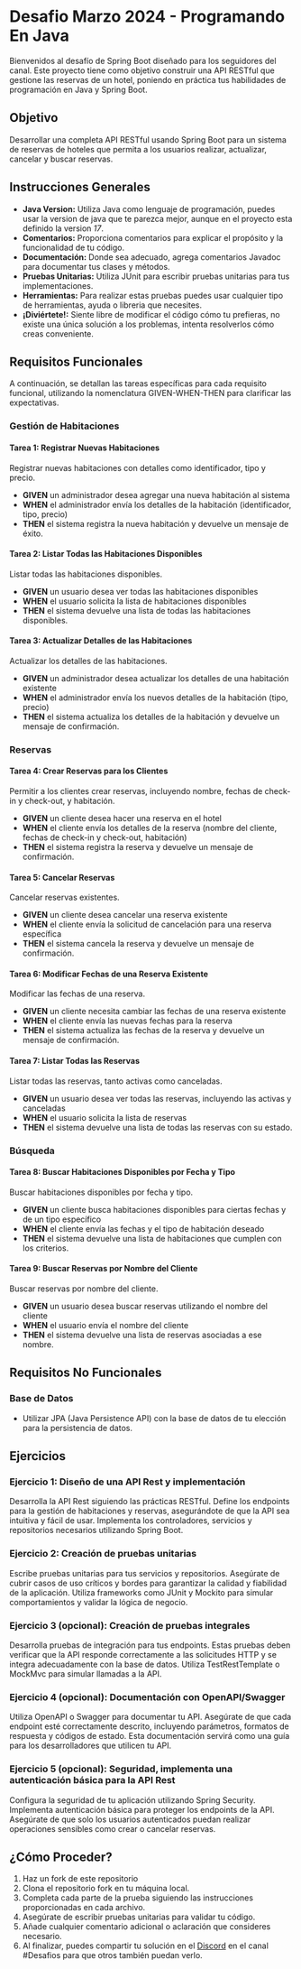 # Desafio Marzo 2024 - Programando En Java

Bienvenidos al desafío de Spring Boot diseñado para los seguidores del canal. Este proyecto tiene como objetivo
construir una API RESTful que gestione las reservas de un hotel, poniendo en práctica tus habilidades de programación en
Java y Spring Boot.

## Objetivo

Desarrollar una completa API RESTful usando Spring Boot para un sistema de reservas de hoteles que permita a los
usuarios realizar, actualizar, cancelar y buscar reservas.

## Instrucciones Generales

- **Java Version:** Utiliza Java como lenguaje de programación, puedes usar la version de java que te parezca mejor,
  aunque en el proyecto esta definido la version *17*.
- **Comentarios:** Proporciona comentarios para explicar el propósito y la funcionalidad de tu código.
- **Documentación:** Donde sea adecuado, agrega comentarios Javadoc para documentar tus clases y métodos.
- **Pruebas Unitarias:** Utiliza JUnit para escribir pruebas unitarias para tus implementaciones.
- **Herramientas:** Para realizar estas pruebas puedes usar cualquier tipo de herramientas, ayuda o libreria que
  necesites.
- **¡Diviértete!:** Siente libre de modificar el código cómo tu prefieras, no existe una única solución a los problemas,
  intenta resolverlos cómo creas conveniente.

## Requisitos Funcionales

A continuación, se detallan las tareas específicas para cada requisito funcional, utilizando la nomenclatura GIVEN-WHEN-THEN para clarificar las expectativas.


### Gestión de Habitaciones

#### Tarea 1: Registrar Nuevas Habitaciones

Registrar nuevas habitaciones con detalles como identificador, tipo y precio.

- **GIVEN** un administrador desea agregar una nueva habitación al sistema
- **WHEN** el administrador envía los detalles de la habitación (identificador, tipo, precio)
- **THEN** el sistema registra la nueva habitación y devuelve un mensaje de éxito.

#### Tarea 2: Listar Todas las Habitaciones Disponibles

Listar todas las habitaciones disponibles.

- **GIVEN** un usuario desea ver todas las habitaciones disponibles
- **WHEN** el usuario solicita la lista de habitaciones disponibles
- **THEN** el sistema devuelve una lista de todas las habitaciones disponibles.

#### Tarea 3: Actualizar Detalles de las Habitaciones

Actualizar los detalles de las habitaciones.

- **GIVEN** un administrador desea actualizar los detalles de una habitación existente
- **WHEN** el administrador envía los nuevos detalles de la habitación (tipo, precio)
- **THEN** el sistema actualiza los detalles de la habitación y devuelve un mensaje de confirmación.


### Reservas

#### Tarea 4: Crear Reservas para los Clientes

Permitir a los clientes crear reservas, incluyendo nombre, fechas de check-in y check-out, y habitación.

- **GIVEN** un cliente desea hacer una reserva en el hotel
- **WHEN** el cliente envía los detalles de la reserva (nombre del cliente, fechas de check-in y check-out, habitación)
- **THEN** el sistema registra la reserva y devuelve un mensaje de confirmación.

#### Tarea 5: Cancelar Reservas
Cancelar reservas existentes.
- **GIVEN** un cliente desea cancelar una reserva existente
- **WHEN** el cliente envía la solicitud de cancelación para una reserva específica
- **THEN** el sistema cancela la reserva y devuelve un mensaje de confirmación.

#### Tarea 6: Modificar Fechas de una Reserva Existente
Modificar las fechas de una reserva.
- **GIVEN** un cliente necesita cambiar las fechas de una reserva existente
- **WHEN** el cliente envía las nuevas fechas para la reserva
- **THEN** el sistema actualiza las fechas de la reserva y devuelve un mensaje de confirmación.

#### Tarea 7: Listar Todas las Reservas
Listar todas las reservas, tanto activas como canceladas.
- **GIVEN** un usuario desea ver todas las reservas, incluyendo las activas y canceladas
- **WHEN** el usuario solicita la lista de reservas
- **THEN** el sistema devuelve una lista de todas las reservas con su estado.

### Búsqueda

#### Tarea 8: Buscar Habitaciones Disponibles por Fecha y Tipo

Buscar habitaciones disponibles por fecha y tipo.

- **GIVEN** un cliente busca habitaciones disponibles para ciertas fechas y de un tipo específico
- **WHEN** el cliente envía las fechas y el tipo de habitación deseado
- **THEN** el sistema devuelve una lista de habitaciones que cumplen con los criterios.

#### Tarea 9: Buscar Reservas por Nombre del Cliente

Buscar reservas por nombre del cliente.

- **GIVEN** un usuario desea buscar reservas utilizando el nombre del cliente
- **WHEN** el usuario envía el nombre del cliente
- **THEN** el sistema devuelve una lista de reservas asociadas a ese nombre.

## Requisitos No Funcionales

### Base de Datos

- Utilizar JPA (Java Persistence API) con la base de datos de tu elección para la persistencia de datos.

## Ejercicios

### Ejercicio 1: Diseño de una API Rest y implementación

Desarrolla la API Rest siguiendo las prácticas RESTful. Define los endpoints para la gestión de habitaciones y reservas,
asegurándote de que la API sea intuitiva y fácil de usar. Implementa los controladores, servicios y repositorios
necesarios utilizando Spring Boot.

### Ejercicio 2: Creación de pruebas unitarias

Escribe pruebas unitarias para tus servicios y repositorios. Asegúrate de cubrir casos de uso críticos y bordes para
garantizar la calidad y fiabilidad de la aplicación. Utiliza frameworks como JUnit y Mockito para simular
comportamientos y validar la lógica de negocio.

### Ejercicio 3 (opcional): Creación de pruebas integrales

Desarrolla pruebas de integración para tus endpoints. Estas pruebas deben verificar que la API responde correctamente a
las solicitudes HTTP y se integra adecuadamente con la base de datos. Utiliza TestRestTemplate o MockMvc para simular
llamadas a la API.

### Ejercicio 4 (opcional): Documentación con OpenAPI/Swagger

Utiliza OpenAPI o Swagger para documentar tu API. Asegúrate de que cada endpoint esté correctamente descrito, incluyendo
parámetros, formatos de respuesta y códigos de estado. Esta documentación servirá como una guía para los desarrolladores
que utilicen tu API.

### Ejercicio 5 (opcional): Seguridad, implementa una autenticación básica para la API Rest

Configura la seguridad de tu aplicación utilizando Spring Security. Implementa autenticación básica para proteger los
endpoints de la API. Asegúrate de que solo los usuarios autenticados puedan realizar operaciones sensibles como crear o
cancelar reservas.

## ¿Cómo Proceder?

1. Haz un fork de este repositorio
2. Clona el repositorio fork en tu máquina local.
3. Completa cada parte de la prueba siguiendo las instrucciones proporcionadas en cada archivo.
4. Asegúrate de escribir pruebas unitarias para validar tu código.
5. Añade cualquier comentario adicional o aclaración que consideres necesario.
6. Al finalizar, puedes compartir tu solución en
   el [Discord](https://www.youtube.com/redirect?event=comments&redir_token=QUFFLUhqbTlKMk40RGFDYzJCQVJybjdFVGQ4QXY4clpFUXxBQ3Jtc0ttOGlKY0htZXcyQUNZS1l3eXJGSXk1Q0k3aGc5U1dkUFJPQ19aeWhDeTZURFJaQTZCaDFIX2NHNE9mVkZUZGNMRVVwYnRkZFV4ZFcxeDJwSHlXZGxpaVp4X0xFOW1KNXZDN2wwUlBwMjljLTdRNnlUOA&q=https%3A%2F%2Fdiscord.gg%2FK3CeetMx2r&stzid=UgyFZk6bUX_R1W97K_p4AaABAg)
   en el canal #Desafios para que otros también puedan verlo.
